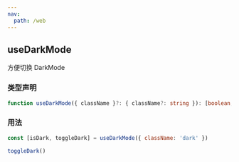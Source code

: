 ```yaml
---
nav:
  path: /web
---
```


## useDarkMode

方便切换 DarkMode

### 类型声明

```typescript
function useDarkMode({ className }?: { className?: string }): [boolean, (value: boolean) => void]
```

### 用法

```javascript
const [isDark, toggleDark] = useDarkMode({ className: 'dark' })

toggleDark()
```

